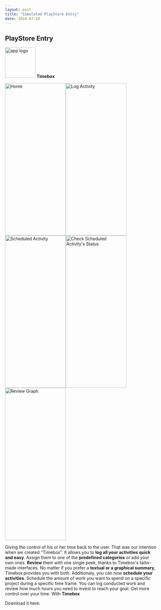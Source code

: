 ```yaml
---
layout: post
title: "Simulated PlayStore Entry"
date: 2018-07-10
---
```

## PlayStore Entry
<img src="{{site.baseurl}}/images/app_logo_red-web.png" alt="app logo" width="100" height="100"> **Timebox**

<img src="{{site.baseurl}}/images/HomeScreen.png" alt="Home" width="200" height="500"><img src="{{site.baseurl}}/images/logActivity.png" alt="Log Activity" width="200" height="500"><img src="{{site.baseurl}}/images/scheduledActivity.png" alt="Scheduled Activity" width="200" height="500"><img src="{{site.baseurl}}/images/scheduledStatus.png" alt="Check Scheduled Activity's Status" width="200" height="500"><img src="{{site.baseurl}}/images/reviewGraph.png" alt="Review Graph" width="200" height="500">

Giving the control of his or her time back to the user. That was our intention when we created "Timebox". It allows you to **log all your activities quick and easy**. Assign them to one of the **predefined categories** or add your own ones. 
**Review** them with one single peek, thanks to Timebox's tailor-made interfaces. No matter if you prefer a **textual or a graphical summary**, Timebox provides you with both. 
Additionaly, you can now **schedule your activities**. Schedule the amount of work you want to spend on a specific project during a specific time frame. You can log conducted work and review how much hours you need to invest to reach your goal. 
Get more control over your time. With **Timebox**

Download it here:


